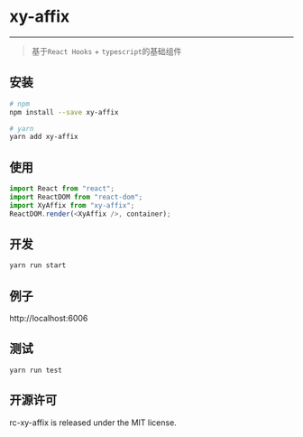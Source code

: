 # xy-affix

---

> 基于`React Hooks` + `typescript`的基础组件

## 安装

```sh
# npm
npm install --save xy-affix

# yarn
yarn add xy-affix
```

## 使用

```ts
import React from "react";
import ReactDOM from "react-dom";
import XyAffix from "xy-affix";
ReactDOM.render(<XyAffix />, container);
```

## 开发

```sh
yarn run start
```

## 例子

http://localhost:6006

## 测试

```
yarn run test
```

## 开源许可

rc-xy-affix is released under the MIT license.
